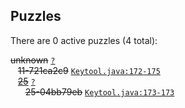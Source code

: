 ## Puzzles

There are 0 active puzzles (4 total):


<del>unknown</del> [`?`](../master/?)<br/>
&nbsp;&nbsp;&nbsp;<del>11-721ca2c9</del> [`Keytool.java:172-175`](../master/src/main/java/com/jcabi/ssl/maven/plugin/Keytool.java#L172-L175)<br/>
&nbsp;&nbsp;&nbsp;[<del>25</del>](https://github.com/jcabi/jcabi-ssl-maven-plugin/issues/25) [`?`](../master/?)<br/>
&nbsp;&nbsp;&nbsp;&nbsp;&nbsp;&nbsp;<del>25-04bb79eb</del> [`Keytool.java:173-173`](../master/src/main/java/com/jcabi/ssl/maven/plugin/Keytool.java#L173-L173)<br/>